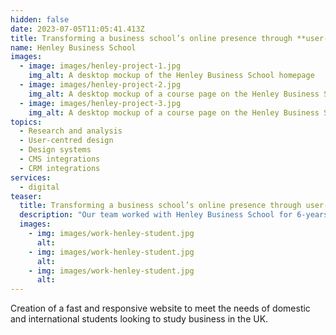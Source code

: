 ```yaml
---
hidden: false
date: 2023-07-05T11:05:41.413Z
title: Transforming a business school’s online presence through **user-centred design**
name: Henley Business School
images:
  - image: images/henley-project-1.jpg
    img_alt: A desktop mockup of the Henley Business School homepage
  - image: images/henley-project-2.jpg
    img_alt: A desktop mockup of a course page on the Henley Business School website
  - image: images/henley-project-3.jpg
    img_alt: A desktop mockup of a course page on the Henley Business School website
topics:
  - Research and analysis
  - User-centred design
  - Design systems
  - CMS integrations
  - CRM integrations
services:
  - digital
teaser:
  title: Transforming a business school’s online presence through user-centred design
  description: "Our team worked with Henley Business School for 6-years, culminating in a user-centred redesign of all of their public-facing websites"
  images:
    - img: images/work-henley-student.jpg
      alt: 
    - img: images/work-henley-student.jpg
      alt: 
    - img: images/work-henley-student.jpg
      alt: 
---
```


Creation of a fast and responsive website to meet the needs of domestic and international students looking to study business in the UK.
